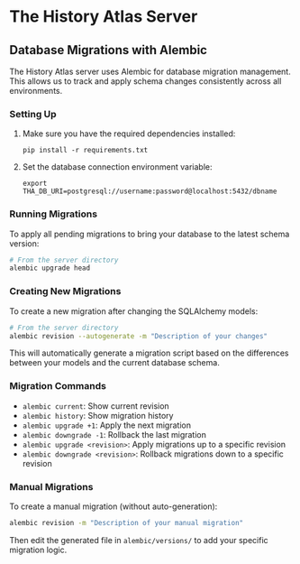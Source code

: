 # The History Atlas Server

## Database Migrations with Alembic

The History Atlas server uses Alembic for database migration management. This allows us to track and apply schema changes consistently across all environments.

### Setting Up

1. Make sure you have the required dependencies installed:
   ```
   pip install -r requirements.txt
   ```

2. Set the database connection environment variable:
   ```
   export THA_DB_URI=postgresql://username:password@localhost:5432/dbname
   ```

### Running Migrations

To apply all pending migrations to bring your database to the latest schema version:

```bash
# From the server directory
alembic upgrade head
```

### Creating New Migrations

To create a new migration after changing the SQLAlchemy models:

```bash
# From the server directory
alembic revision --autogenerate -m "Description of your changes"
```

This will automatically generate a migration script based on the differences between your models and the current database schema.

### Migration Commands

- `alembic current`: Show current revision
- `alembic history`: Show migration history
- `alembic upgrade +1`: Apply the next migration
- `alembic downgrade -1`: Rollback the last migration
- `alembic upgrade <revision>`: Apply migrations up to a specific revision
- `alembic downgrade <revision>`: Rollback migrations down to a specific revision

### Manual Migrations

To create a manual migration (without auto-generation):

```bash
alembic revision -m "Description of your manual migration"
```

Then edit the generated file in `alembic/versions/` to add your specific migration logic. 